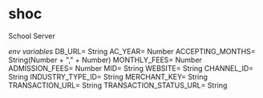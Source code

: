 # shoc
 School Server

 *env variables*
DB_URL= String
AC_YEAR= Number
ACCEPTING_MONTHS= String(Number + "," + Number)
MONTHLY_FEES= Number
ADMISSION_FEES= Number
MID= String
WEBSITE= String
CHANNEL_ID= String
INDUSTRY_TYPE_ID= String
MERCHANT_KEY= String
TRANSACTION_URL= String
TRANSACTION_STATUS_URL= String
